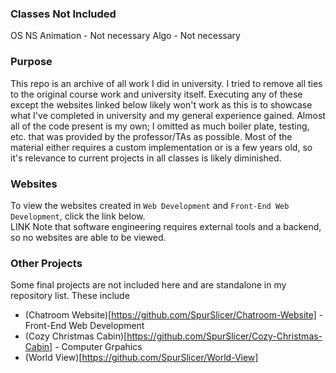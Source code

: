 ### Classes Not Included
OS 
NS
Animation - Not necessary
Algo - Not necessary

### Purpose
This repo is an archive of all work I did in university. I tried
to remove all ties to the original course work and university itself. Executing any of these except the websites linked below likely won't work
as this is to showcase what I've completed in university and my general
experience gained. Almost all of the code present is my own; I omitted as much boiler plate, testing, etc. that was provided by the professor/TAs as possible. Most of the material either requires a custom implementation or is a few years old, so it's relevance to current projects in all classes is likely diminished.

### Websites
To view the websites created in `Web Development` and `Front-End Web Development`, click the link below. \
LINK
Note that software engineering requires external tools and a backend, so no websites are able to be viewed.

### Other Projects
Some final projects are not included here and are standalone in my repository list. These include
- (Chatroom Website)[https://github.com/SpurSlicer/Chatroom-Website] - Front-End Web Development
- (Cozy Christmas Cabin)[https://github.com/SpurSlicer/Cozy-Christmas-Cabin] - Computer Grpahics
- (World View)[https://github.com/SpurSlicer/World-View]
